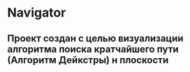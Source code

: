 # Navigator
## Проект создан с целью визуализации алгоритма поиска кратчайшего пути (Алгоритм Дейкстры) н плоскости
